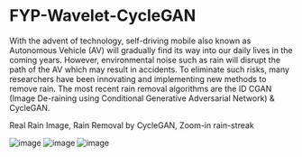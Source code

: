# FYP-Wavelet-CycleGAN

With the advent of technology, self-driving mobile also known as Autonomous Vehicle (AV) will gradually find its way into our daily lives in the coming years. However, environmental noise such as rain will disrupt the path of the AV which may result in accidents. To eliminate such risks, many researchers have been innovating and implementing new methods to remove rain. The most recent rain removal algorithms are the ID CGAN (Image De-raining using Conditional Generative Adversarial Network) & CycleGAN.

Real Rain Image, Rain Removal by CycleGAN, Zoom-in rain-streak

![image](https://user-images.githubusercontent.com/78581569/216276887-1d614649-5bd0-470d-b559-524d081280c7.png) ![image](https://user-images.githubusercontent.com/78581569/216276918-e0443fe3-0904-4dba-8e4a-1ae6b2ab3131.png) ![image](https://user-images.githubusercontent.com/78581569/216277033-1d98d669-ce7f-4adb-9c40-b8ea8393ce5a.png)


